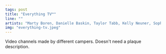 ```yaml
---
tags: post
title: "Everything TV™"
line: ""
artists: "Marty Boren, Danielle Baskin, Taylor Tabb, Kelly Neuner, Sophia Qin, Erin Cole, Jamie Brew, Ash Herr, JLEE, Bansini, Mason, et al"
img: "everything-tv.jpeg"
---
```


Video channels made by different campers. Doesn't need a plaque description.